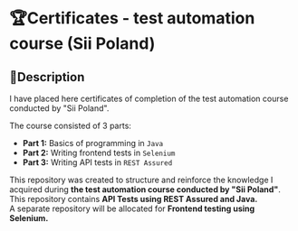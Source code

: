 # 🏆Certificates - test automation course (Sii Poland)

## 📄Description

I have placed here certificates of completion of the test automation course conducted by "Sii Poland".

The course consisted of 3 parts:

- **Part 1:** Basics of programming in `Java`
- **Part 2:** Writing frontend tests in `Selenium`
- **Part 3:** Writing API tests in `REST Assured`

This repository was created to structure and reinforce the knowledge I acquired during **the test automation course
conducted by "Sii Poland"**.  
This repository contains **API Tests using REST Assured and Java.**  
A separate repository will be allocated for **Frontend testing using Selenium.**